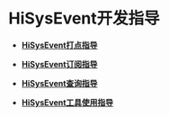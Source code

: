 # HiSysEvent开发指导<a name="ZH-CN_TOPIC_0000001195021448"></a>

-   **[HiSysEvent打点指导](HiSysEvent打点指导.md)**  

-   **[HiSysEvent订阅指导](HiSysEvent订阅指导.md)**  

-   **[HiSysEvent查询指导](HiSysEvent查询指导.md)**  

-   **[HiSysEvent工具使用指导](HiSysEvent工具使用指导.md)**  


